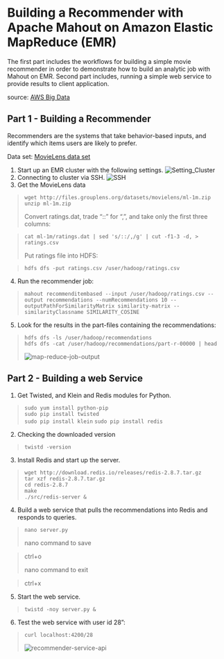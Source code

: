# Building a Recommender with Apache Mahout on Amazon Elastic MapReduce (EMR)

The first part includes the workflows for building a simple movie recommender in order to demonstrate how to build an analytic job with Mahout on EMR.
Second part includes, running a simple web service to provide results to client application.

source: [AWS Big Data](https://aws.amazon.com/blogs/big-data/building-a-recommender-with-apache-mahout-on-amazon-elastic-mapreduce-emr/)   

## Part 1 - Building a Recommender

Recommenders are the systems that take behavior-based inputs, and identify which items users are likely to prefer. 

Data set: [MovieLens data set](http://grouplens.org/datasets/movielens/)

1. Start up an EMR cluster with the following settings.
![Setting_Cluster](https://user-images.githubusercontent.com/80620663/111989951-6db5ea00-8b38-11eb-983f-081bfd466df4.PNG)
2. Connecting to cluster via SSH.
![SSH](https://user-images.githubusercontent.com/80620663/112001478-0488a380-8b45-11eb-82f2-9359c063fafa.PNG)
3. Get the MovieLens data
> `wget http://files.grouplens.org/datasets/movielens/ml-1m.zip`  
> `unzip ml-1m.zip`
> 
> Convert ratings.dat, trade “::” for “,”, and take only the first three columns:

> `cat ml-1m/ratings.dat | sed 's/::/,/g' | cut -f1-3 -d, > ratings.csv`
> 
> Put ratings file into HDFS:

> `hdfs dfs -put ratings.csv /user/hadoop/ratings.csv`
> 
4. Run the recommender job:
> `mahout recommenditembased --input /user/hadoop/ratings.csv --output recommendations --numRecommendations 10 --outputPathForSimilarityMatrix similarity-matrix --similarityClassname SIMILARITY_COSINE`
5. Look for the results in the part-files containing the recommendations:
> `hdfs dfs -ls /user/hadoop/recommendations`  
> `hdfs dfs -cat /user/hadoop/recommendations/part-r-00000 | head`  
> 
> ![map-reduce-job-output](./screens/map-reduce-job-output.png)

## Part 2 - Building a web Service

1. Get Twisted, and Klein and Redis modules for Python.
> `sudo yum install python-pip`  
> `sudo pip install twisted`  
> `sudo pip install klein`
> `sudo pip install redis`
2. Checking the downloaded version
> `twistd -version`  
3. Install Redis and start up the server.
> `wget http://download.redis.io/releases/redis-2.8.7.tar.gz`  
> `tar xzf redis-2.8.7.tar.gz`  
> `cd redis-2.8.7`  
> `make`  
> `./src/redis-server &`  
4. Build a web service that pulls the recommendations into Redis and responds to queries.  
> `nano server.py` 
> 
> nano command to save

> ctrl+o 
>
> nano command to exit

> ctrl+x
5. Start the web service.
> `twistd -noy server.py &`
6. Test the web service with user id 28”:
> `curl localhost:4200/28`  
> 
> ![recommender-service-api](./screens/recommender-service-api.png)
